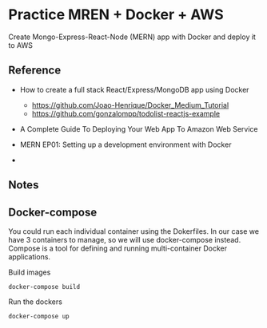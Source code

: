 # Practice MREN + Docker + AWS
Create Mongo-Express-React-Node (MERN) app with Docker and deploy it to AWS

## Reference
- How to create a full stack React/Express/MongoDB app using Docker
  - https://github.com/Joao-Henrique/Docker_Medium_Tutorial
  - https://github.com/gonzalompp/todolist-reactjs-example

- A Complete Guide To Deploying Your Web App To Amazon Web Service

- MERN EP01: Setting up a development environment with Docker

- 

## Notes


## Docker-compose
You could run each individual container using the Dokerfiles. In our case we have 3 containers to manage, so we will use docker-compose instead. Compose is a tool for defining and running multi-container Docker applications.

Build images
```
docker-compose build
```

Run the dockers
```
docker-compose up
```